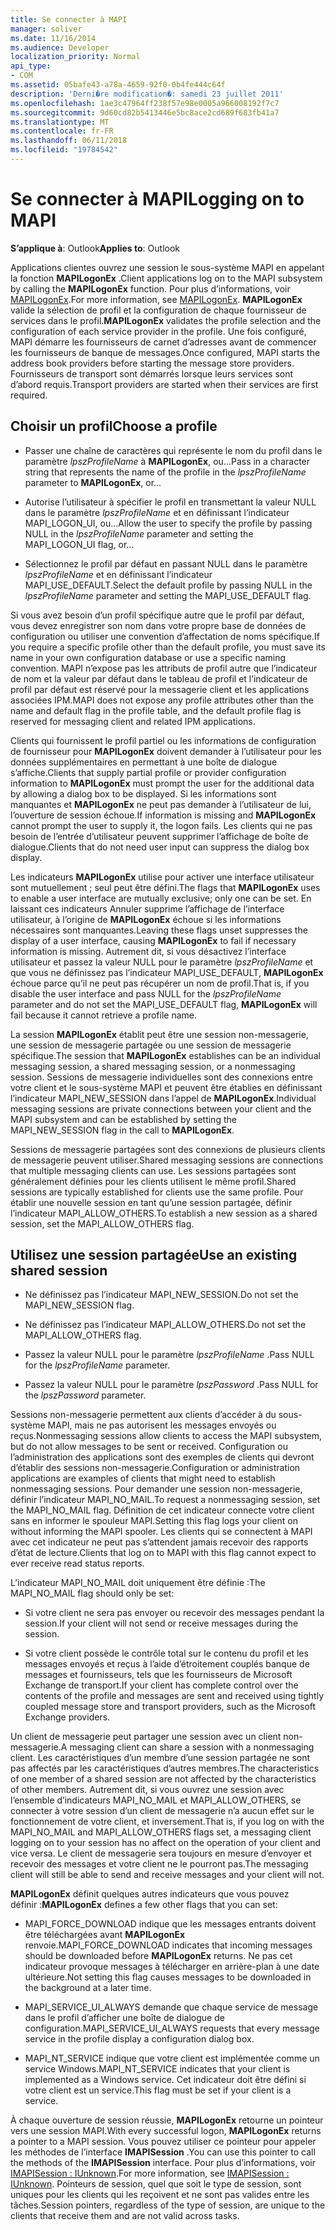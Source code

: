 ```yaml
---
title: Se connecter à MAPI
manager: soliver
ms.date: 11/16/2014
ms.audience: Developer
localization_priority: Normal
api_type:
- COM
ms.assetid: 05bafe43-a78a-4659-92f0-0b4fe444c64f
description: 'Derni�re modification�: samedi 23 juillet 2011'
ms.openlocfilehash: 1ae3c47964ff238f57e98e0005a966008192f7c7
ms.sourcegitcommit: 9d60cd82b5413446e5bc8ace2cd689f683fb41a7
ms.translationtype: MT
ms.contentlocale: fr-FR
ms.lasthandoff: 06/11/2018
ms.locfileid: "19784542"
---
```

# <a name="logging-on-to-mapi"></a><span data-ttu-id="908c8-103">Se connecter à MAPI</span><span class="sxs-lookup"><span data-stu-id="908c8-103">Logging on to MAPI</span></span>
 
<span data-ttu-id="908c8-104">**S’applique à**: Outlook</span><span class="sxs-lookup"><span data-stu-id="908c8-104">**Applies to**: Outlook</span></span> 
  
<span data-ttu-id="908c8-105">Applications clientes ouvrez une session le sous-système MAPI en appelant la fonction **MAPILogonEx** .</span><span class="sxs-lookup"><span data-stu-id="908c8-105">Client applications log on to the MAPI subsystem by calling the **MAPILogonEx** function.</span></span> <span data-ttu-id="908c8-106">Pour plus d’informations, voir [MAPILogonEx](mapilogonex.md).</span><span class="sxs-lookup"><span data-stu-id="908c8-106">For more information, see [MAPILogonEx](mapilogonex.md).</span></span> <span data-ttu-id="908c8-107">**MAPILogonEx** valide la sélection de profil et la configuration de chaque fournisseur de services dans le profil.</span><span class="sxs-lookup"><span data-stu-id="908c8-107">**MAPILogonEx** validates the profile selection and the configuration of each service provider in the profile.</span></span> <span data-ttu-id="908c8-108">Une fois configuré, MAPI démarre les fournisseurs de carnet d’adresses avant de commencer les fournisseurs de banque de messages.</span><span class="sxs-lookup"><span data-stu-id="908c8-108">Once configured, MAPI starts the address book providers before starting the message store providers.</span></span> <span data-ttu-id="908c8-109">Fournisseurs de transport sont démarrés lorsque leurs services sont d’abord requis.</span><span class="sxs-lookup"><span data-stu-id="908c8-109">Transport providers are started when their services are first required.</span></span> 
  
## <a name="choose-a-profile"></a><span data-ttu-id="908c8-110">Choisir un profil</span><span class="sxs-lookup"><span data-stu-id="908c8-110">Choose a profile</span></span>
  
- <span data-ttu-id="908c8-111">Passer une chaîne de caractères qui représente le nom du profil dans le paramètre _lpszProfileName_ à **MAPILogonEx**, ou...</span><span class="sxs-lookup"><span data-stu-id="908c8-111">Pass in a character string that represents the name of the profile in the  _lpszProfileName_ parameter to **MAPILogonEx**, or...</span></span>
    
- <span data-ttu-id="908c8-112">Autorise l’utilisateur à spécifier le profil en transmettant la valeur NULL dans le paramètre _lpszProfileName_ et en définissant l’indicateur MAPI_LOGON_UI, ou...</span><span class="sxs-lookup"><span data-stu-id="908c8-112">Allow the user to specify the profile by passing NULL in the  _lpszProfileName_ parameter and setting the MAPI_LOGON_UI flag, or...</span></span> 

- <span data-ttu-id="908c8-113">Sélectionnez le profil par défaut en passant NULL dans le paramètre _lpszProfileName_ et en définissant l’indicateur MAPI_USE_DEFAULT.</span><span class="sxs-lookup"><span data-stu-id="908c8-113">Select the default profile by passing NULL in the  _lpszProfileName_ parameter and setting the MAPI_USE_DEFAULT flag.</span></span> 
    
<span data-ttu-id="908c8-114">Si vous avez besoin d’un profil spécifique autre que le profil par défaut, vous devez enregistrer son nom dans votre propre base de données de configuration ou utiliser une convention d’affectation de noms spécifique.</span><span class="sxs-lookup"><span data-stu-id="908c8-114">If you require a specific profile other than the default profile, you must save its name in your own configuration database or use a specific naming convention.</span></span> <span data-ttu-id="908c8-115">MAPI n’expose pas les attributs de profil autre que l’indicateur de nom et la valeur par défaut dans le tableau de profil et l’indicateur de profil par défaut est réservé pour la messagerie client et les applications associées IPM.</span><span class="sxs-lookup"><span data-stu-id="908c8-115">MAPI does not expose any profile attributes other than the name and default flag in the profile table, and the default profile flag is reserved for messaging client and related IPM applications.</span></span>
  
<span data-ttu-id="908c8-116">Clients qui fournissent le profil partiel ou les informations de configuration de fournisseur pour **MAPILogonEx** doivent demander à l’utilisateur pour les données supplémentaires en permettant à une boîte de dialogue s’affiche.</span><span class="sxs-lookup"><span data-stu-id="908c8-116">Clients that supply partial profile or provider configuration information to **MAPILogonEx** must prompt the user for the additional data by allowing a dialog box to be displayed.</span></span> <span data-ttu-id="908c8-117">Si les informations sont manquantes et **MAPILogonEx** ne peut pas demander à l’utilisateur de lui, l’ouverture de session échoue.</span><span class="sxs-lookup"><span data-stu-id="908c8-117">If information is missing and **MAPILogonEx** cannot prompt the user to supply it, the logon fails.</span></span> <span data-ttu-id="908c8-118">Les clients qui ne pas besoin de l’entrée d’utilisateur peuvent supprimer l’affichage de boîte de dialogue.</span><span class="sxs-lookup"><span data-stu-id="908c8-118">Clients that do not need user input can suppress the dialog box display.</span></span> 
  
<span data-ttu-id="908c8-119">Les indicateurs **MAPILogonEx** utilise pour activer une interface utilisateur sont mutuellement ; seul peut être défini.</span><span class="sxs-lookup"><span data-stu-id="908c8-119">The flags that **MAPILogonEx** uses to enable a user interface are mutually exclusive; only one can be set.</span></span> <span data-ttu-id="908c8-120">En laissant ces indicateurs Annuler supprime l’affichage de l’interface utilisateur, à l’origine de **MAPILogonEx** échoue si les informations nécessaires sont manquantes.</span><span class="sxs-lookup"><span data-stu-id="908c8-120">Leaving these flags unset suppresses the display of a user interface, causing **MAPILogonEx** to fail if necessary information is missing.</span></span> <span data-ttu-id="908c8-121">Autrement dit, si vous désactivez l’interface utilisateur et passez la valeur NULL pour le paramètre _lpszProfileName_ et que vous ne définissez pas l’indicateur MAPI_USE_DEFAULT, **MAPILogonEx** échoue parce qu’il ne peut pas récupérer un nom de profil.</span><span class="sxs-lookup"><span data-stu-id="908c8-121">That is, if you disable the user interface and pass NULL for the  _lpszProfileName_ parameter and do not set the MAPI_USE_DEFAULT flag, **MAPILogonEx** will fail because it cannot retrieve a profile name.</span></span> 
  
<span data-ttu-id="908c8-122">La session **MAPILogonEx** établit peut être une session non-messagerie, une session de messagerie partagée ou une session de messagerie spécifique.</span><span class="sxs-lookup"><span data-stu-id="908c8-122">The session that **MAPILogonEx** establishes can be an individual messaging session, a shared messaging session, or a nonmessaging session.</span></span> <span data-ttu-id="908c8-123">Sessions de messagerie individuelles sont des connexions entre votre client et le sous-système MAPI et peuvent être établies en définissant l’indicateur MAPI_NEW_SESSION dans l’appel de **MAPILogonEx**.</span><span class="sxs-lookup"><span data-stu-id="908c8-123">Individual messaging sessions are private connections between your client and the MAPI subsystem and can be established by setting the MAPI_NEW_SESSION flag in the call to **MAPILogonEx**.</span></span>
  
<span data-ttu-id="908c8-124">Sessions de messagerie partagées sont des connexions de plusieurs clients de messagerie peuvent utiliser.</span><span class="sxs-lookup"><span data-stu-id="908c8-124">Shared messaging sessions are connections that multiple messaging clients can use.</span></span> <span data-ttu-id="908c8-125">Les sessions partagées sont généralement définies pour les clients utilisent le même profil.</span><span class="sxs-lookup"><span data-stu-id="908c8-125">Shared sessions are typically established for clients use the same profile.</span></span> <span data-ttu-id="908c8-126">Pour établir une nouvelle session en tant qu’une session partagée, définir l’indicateur MAPI_ALLOW_OTHERS.</span><span class="sxs-lookup"><span data-stu-id="908c8-126">To establish a new session as a shared session, set the MAPI_ALLOW_OTHERS flag.</span></span> 
  
## <a name="use-an-existing-shared-session"></a><span data-ttu-id="908c8-127">Utilisez une session partagée</span><span class="sxs-lookup"><span data-stu-id="908c8-127">Use an existing shared session</span></span>
  
- <span data-ttu-id="908c8-128">Ne définissez pas l’indicateur MAPI_NEW_SESSION.</span><span class="sxs-lookup"><span data-stu-id="908c8-128">Do not set the MAPI_NEW_SESSION flag.</span></span>
    
- <span data-ttu-id="908c8-129">Ne définissez pas l’indicateur MAPI_ALLOW_OTHERS.</span><span class="sxs-lookup"><span data-stu-id="908c8-129">Do not set the MAPI_ALLOW_OTHERS flag.</span></span>
    
- <span data-ttu-id="908c8-130">Passez la valeur NULL pour le paramètre _lpszProfileName_ .</span><span class="sxs-lookup"><span data-stu-id="908c8-130">Pass NULL for the  _lpszProfileName_ parameter.</span></span> 
    
- <span data-ttu-id="908c8-131">Passez la valeur NULL pour le paramètre _lpszPassword_ .</span><span class="sxs-lookup"><span data-stu-id="908c8-131">Pass NULL for the  _lpszPassword_ parameter.</span></span> 
    
<span data-ttu-id="908c8-132">Sessions non-messagerie permettent aux clients d’accéder à du sous-système MAPI, mais ne pas autorisent les messages envoyés ou reçus.</span><span class="sxs-lookup"><span data-stu-id="908c8-132">Nonmessaging sessions allow clients to access the MAPI subsystem, but do not allow messages to be sent or received.</span></span> <span data-ttu-id="908c8-133">Configuration ou l’administration des applications sont des exemples de clients qui devront d’établir des sessions non-messagerie.</span><span class="sxs-lookup"><span data-stu-id="908c8-133">Configuration or administration applications are examples of clients that might need to establish nonmessaging sessions.</span></span> <span data-ttu-id="908c8-134">Pour demander une session non-messagerie, définir l’indicateur MAPI_NO_MAIL.</span><span class="sxs-lookup"><span data-stu-id="908c8-134">To request a nonmessaging session, set the MAPI_NO_MAIL flag.</span></span> <span data-ttu-id="908c8-135">Définition de cet indicateur connecte votre client sans en informer le spouleur MAPI.</span><span class="sxs-lookup"><span data-stu-id="908c8-135">Setting this flag logs your client on without informing the MAPI spooler.</span></span> <span data-ttu-id="908c8-136">Les clients qui se connectent à MAPI avec cet indicateur ne peut pas s’attendent jamais recevoir des rapports d’état de lecture.</span><span class="sxs-lookup"><span data-stu-id="908c8-136">Clients that log on to MAPI with this flag cannot expect to ever receive read status reports.</span></span>
  
<span data-ttu-id="908c8-137">L’indicateur MAPI_NO_MAIL doit uniquement être définie :</span><span class="sxs-lookup"><span data-stu-id="908c8-137">The MAPI_NO_MAIL flag should only be set:</span></span>
  
- <span data-ttu-id="908c8-138">Si votre client ne sera pas envoyer ou recevoir des messages pendant la session.</span><span class="sxs-lookup"><span data-stu-id="908c8-138">If your client will not send or receive messages during the session.</span></span>
    
- <span data-ttu-id="908c8-139">Si votre client possède le contrôle total sur le contenu du profil et les messages envoyés et reçus à l’aide d’étroitement couplés banque de messages et fournisseurs, tels que les fournisseurs de Microsoft Exchange de transport.</span><span class="sxs-lookup"><span data-stu-id="908c8-139">If your client has complete control over the contents of the profile and messages are sent and received using tightly coupled message store and transport providers, such as the Microsoft Exchange providers.</span></span>
    
<span data-ttu-id="908c8-140">Un client de messagerie peut partager une session avec un client non-messagerie.</span><span class="sxs-lookup"><span data-stu-id="908c8-140">A messaging client can share a session with a nonmessaging client.</span></span> <span data-ttu-id="908c8-141">Les caractéristiques d’un membre d’une session partagée ne sont pas affectés par les caractéristiques d’autres membres.</span><span class="sxs-lookup"><span data-stu-id="908c8-141">The characteristics of one member of a shared session are not affected by the characteristics of other members.</span></span> <span data-ttu-id="908c8-142">Autrement dit, si vous ouvrez une session avec l’ensemble d’indicateurs MAPI_NO_MAIL et MAPI_ALLOW_OTHERS, se connecter à votre session d’un client de messagerie n’a aucun effet sur le fonctionnement de votre client, et inversement.</span><span class="sxs-lookup"><span data-stu-id="908c8-142">That is, if you log on with the MAPI_NO_MAIL and MAPI_ALLOW_OTHERS flags set, a messaging client logging on to your session has no affect on the operation of your client and vice versa.</span></span> <span data-ttu-id="908c8-143">Le client de messagerie sera toujours en mesure d’envoyer et recevoir des messages et votre client ne le pourront pas.</span><span class="sxs-lookup"><span data-stu-id="908c8-143">The messaging client will still be able to send and receive messages and your client will not.</span></span>
  
<span data-ttu-id="908c8-144">**MAPILogonEx** définit quelques autres indicateurs que vous pouvez définir :</span><span class="sxs-lookup"><span data-stu-id="908c8-144">**MAPILogonEx** defines a few other flags that you can set:</span></span> 
  
- <span data-ttu-id="908c8-145">MAPI_FORCE_DOWNLOAD indique que les messages entrants doivent être téléchargées avant **MAPILogonEx** renvoie.</span><span class="sxs-lookup"><span data-stu-id="908c8-145">MAPI_FORCE_DOWNLOAD indicates that incoming messages should be downloaded before **MAPILogonEx** returns.</span></span> <span data-ttu-id="908c8-146">Ne pas cet indicateur provoque messages à télécharger en arrière-plan à une date ultérieure.</span><span class="sxs-lookup"><span data-stu-id="908c8-146">Not setting this flag causes messages to be downloaded in the background at a later time.</span></span> 
    
- <span data-ttu-id="908c8-147">MAPI_SERVICE_UI_ALWAYS demande que chaque service de message dans le profil d’afficher une boîte de dialogue de configuration.</span><span class="sxs-lookup"><span data-stu-id="908c8-147">MAPI_SERVICE_UI_ALWAYS requests that every message service in the profile display a configuration dialog box.</span></span>
    
- <span data-ttu-id="908c8-148">MAPI_NT_SERVICE indique que votre client est implémentée comme un service Windows.</span><span class="sxs-lookup"><span data-stu-id="908c8-148">MAPI_NT_SERVICE indicates that your client is implemented as a Windows service.</span></span> <span data-ttu-id="908c8-149">Cet indicateur doit être défini si votre client est un service.</span><span class="sxs-lookup"><span data-stu-id="908c8-149">This flag must be set if your client is a service.</span></span>
    
<span data-ttu-id="908c8-150">À chaque ouverture de session réussie, **MAPILogonEx** retourne un pointeur vers une session MAPI.</span><span class="sxs-lookup"><span data-stu-id="908c8-150">With every successful logon, **MAPILogonEx** returns a pointer to a MAPI session.</span></span> <span data-ttu-id="908c8-151">Vous pouvez utiliser ce pointeur pour appeler les méthodes de l’interface **IMAPISession** .</span><span class="sxs-lookup"><span data-stu-id="908c8-151">You can use this pointer to call the methods of the **IMAPISession** interface.</span></span> <span data-ttu-id="908c8-152">Pour plus d’informations, voir [IMAPISession : IUnknown](imapisessioniunknown.md).</span><span class="sxs-lookup"><span data-stu-id="908c8-152">For more information, see [IMAPISession : IUnknown](imapisessioniunknown.md).</span></span> <span data-ttu-id="908c8-153">Pointeurs de session, quel que soit le type de session, sont uniques pour les clients qui les reçoivent et ne sont pas valides entre les tâches.</span><span class="sxs-lookup"><span data-stu-id="908c8-153">Session pointers, regardless of the type of session, are unique to the clients that receive them and are not valid across tasks.</span></span>
  

